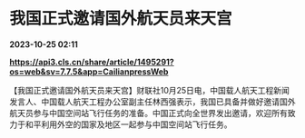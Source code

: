 # 我国正式邀请国外航天员来天宫

**2023-10-25 02:11**

**https://api3.cls.cn/share/article/1495291?os=web&sv=7.7.5&app=CailianpressWeb**

【我国正式邀请国外航天员来天宫】财联社10月25日电，中国载人航天工程新闻发言人、中国载人航天工程办公室副主任林西强表示，我国已具备并做好邀请国外航天员参与中国空间站飞行任务的准备。中国正式向全世界发出邀请，欢迎所有致力于和平利用外空的国家及地区一起参与中国空间站飞行任务。
